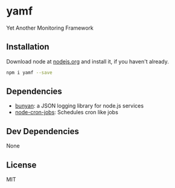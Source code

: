 # yamf 

Yet Another Monitoring Framework

## Installation

Download node at [nodejs.org](http://nodejs.org) and install it, if you haven't already.

```sh
npm i yamf --save
```



## Dependencies

- [bunyan](https://github.com/trentm/node-bunyan): a JSON logging library for node.js services
- [node-cron-jobs](https://github.com/marsinvasion/node-cron-jobs): Schedules cron like jobs

## Dev Dependencies


None

## License

MIT

